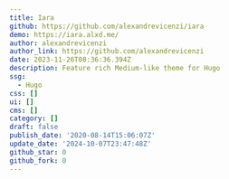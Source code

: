 ```yaml
---
title: Iara
github: https://github.com/alexandrevicenzi/iara
demo: https://iara.alxd.me/
author: alexandrevicenzi
author_link: https://github.com/alexandrevicenzi
date: 2023-11-26T08:36:36.394Z
description: Feature rich Medium-like theme for Hugo
ssg:
  - Hugo
css: []
ui: []
cms: []
category: []
draft: false
publish_date: '2020-08-14T15:06:07Z'
update_date: '2024-10-07T23:47:48Z'
github_star: 0
github_fork: 0
---
```

